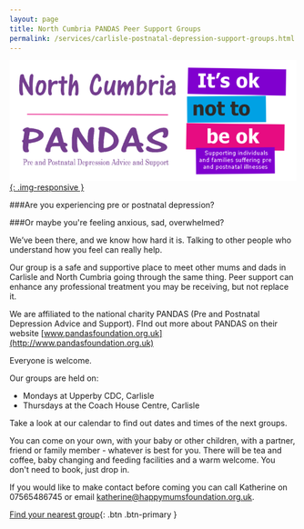 ```yaml
---
layout: page
title: North Cumbria PANDAS Peer Support Groups
permalink: /services/carlisle-postnatal-depression-support-groups.html
---
```


[![Pandas](/img/pandas.png){: .img-responsive }](http://www.pandasfoundation.org.uk)

###Are you experiencing pre or postnatal depression?
 
###Or maybe you're feeling anxious, sad, overwhelmed?
 
We’ve been there, and we know how hard it is. Talking to other people who understand how you feel can really help.
 
Our group is a safe and supportive place to meet other mums and dads in Carlisle and North Cumbria going through the same thing. Peer support can enhance any professional treatment you may be receiving, but not replace it.  
 
We are affiliated to the national charity PANDAS (Pre and Postnatal Depression Advice and Support). FInd out more about PANDAS on their website [www.pandasfoundation.org.uk](http://www.pandasfoundation.org.uk)
 
Everyone is welcome. 
 
Our groups are held on:  
- Mondays at Upperby CDC, Carlisle  
- Thursdays at the Coach House Centre, Carlisle
 
Take a look at our calendar to find out dates and times of the next groups. 
 
You can come on your own, with your baby or other children, with a partner, friend or family member - whatever is best for you. There will be tea and coffee, baby changing and feeding facilities and a warm welcome. You don't need to book, just drop in.
 
If you would like to make contact before coming you can call Katherine on 07565486745 or email [katherine@happymumsfoundation.org.uk](mailto:katherine@happymumsfoundation.org.uk). 

[Find your nearest group](http://teamup.com/kse379191b07b24a3e/){: .btn .btn-primary }